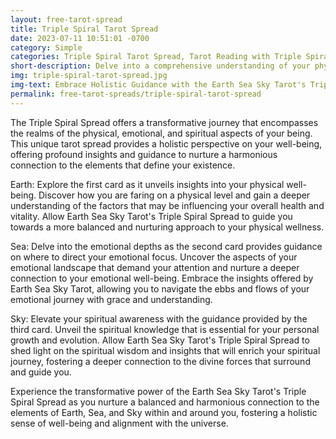 ```yaml
---
layout: free-tarot-spread
title: Triple Spiral Tarot Spread
date: 2023-07-11 10:51:01 -0700
category: Simple
categories: Triple Spiral Tarot Spread, Tarot Reading with Triple Spiral Layout, Spiral Symbolism in Tarot, Triple Spiral Guidance, Tarot Cards for Spiritual Growth, Triple Spiral Divination, Online Tarot Reading with Spirals, Sacred Geometry in Tarot, Triple Spiral Ritual, Personalized Triple Spiral Tarot Insights
short-description: Delve into a comprehensive understanding of your physical, emotional, and spiritual well-being with the Triple Spiral Spread by Earth Sea Sky Tarot. Discover insights on your physical health, emotional focus, and spiritual knowledge, fostering a balanced and harmonious connection to the elements within and around you.
img: triple-spiral-tarot-spread.jpg
img-text: Embrace Holistic Guidance with the Earth Sea Sky Tarot's Triple Spiral Spread
permalink: free-tarot-spreads/triple-spiral-tarot-spread
---
```

The Triple Spiral Spread offers a transformative journey that encompasses the realms of the physical, emotional, and spiritual aspects of your being. This unique tarot spread provides a holistic perspective on your well-being, offering profound insights and guidance to nurture a harmonious connection to the elements that define your existence.

Earth: Explore the first card as it unveils insights into your physical well-being. Discover how you are faring on a physical level and gain a deeper understanding of the factors that may be influencing your overall health and vitality. Allow Earth Sea Sky Tarot's Triple Spiral Spread to guide you towards a more balanced and nurturing approach to your physical wellness.

Sea: Delve into the emotional depths as the second card provides guidance on where to direct your emotional focus. Uncover the aspects of your emotional landscape that demand your attention and nurture a deeper connection to your emotional well-being. Embrace the insights offered by Earth Sea Sky Tarot, allowing you to navigate the ebbs and flows of your emotional journey with grace and understanding.

Sky: Elevate your spiritual awareness with the guidance provided by the third card. Unveil the spiritual knowledge that is essential for your personal growth and evolution. Allow Earth Sea Sky Tarot's Triple Spiral Spread to shed light on the spiritual wisdom and insights that will enrich your spiritual journey, fostering a deeper connection to the divine forces that surround and guide you.

Experience the transformative power of the Earth Sea Sky Tarot's Triple Spiral Spread as you nurture a balanced and harmonious connection to the elements of Earth, Sea, and Sky within and around you, fostering a holistic sense of well-being and alignment with the universe.